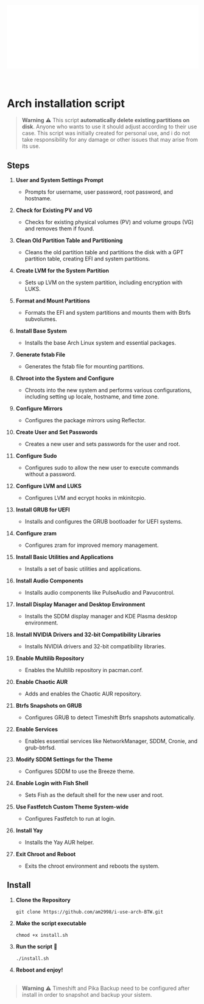 <p align="center">
  <img src="archlinux-logo.png" alt="Arch Logo"/>
</p>

<br>

# Arch installation script

> **Warning** ⚠️
> This script **automatically delete existing partitions on disk**. Anyone who wants to use it should adjust according to their use case. This script was initially created for personal use, and i do not take responsibility for any damage or other issues that may arise from its use.

## Steps

1. **User and System Settings Prompt**
   - Prompts for username, user password, root password, and hostname.

2. **Check for Existing PV and VG**
   - Checks for existing physical volumes (PV) and volume groups (VG) and removes them if found.

3. **Clean Old Partition Table and Partitioning**
   - Cleans the old partition table and partitions the disk with a GPT partition table, creating EFI and system partitions.

4. **Create LVM for the System Partition**
   - Sets up LVM on the system partition, including encryption with LUKS.

5. **Format and Mount Partitions**
   - Formats the EFI and system partitions and mounts them with Btrfs subvolumes.

6. **Install Base System**
   - Installs the base Arch Linux system and essential packages.

7. **Generate fstab File**
   - Generates the fstab file for mounting partitions.

8. **Chroot into the System and Configure**
   - Chroots into the new system and performs various configurations, including setting up locale, hostname, and time zone.

9. **Configure Mirrors**
   - Configures the package mirrors using Reflector.

10. **Create User and Set Passwords**
    - Creates a new user and sets passwords for the user and root.

11. **Configure Sudo**
    - Configures sudo to allow the new user to execute commands without a password.

12. **Configure LVM and LUKS**
    - Configures LVM and ecrypt hooks in mkinitcpio.

13. **Install GRUB for UEFI**
    - Installs and configures the GRUB bootloader for UEFI systems.

14. **Configure zram**
    - Configures zram for improved memory management.

15. **Install Basic Utilities and Applications**
    - Installs a set of basic utilities and applications.

16. **Install Audio Components**
    - Installs audio components like PulseAudio and Pavucontrol.

17. **Install Display Manager and Desktop Environment**
    - Installs the SDDM display manager and KDE Plasma desktop environment.

18. **Install NVIDIA Drivers and 32-bit Compatibility Libraries**
    - Installs NVIDIA drivers and 32-bit compatibility libraries.

19. **Enable Multilib Repository**
    - Enables the Multilib repository in pacman.conf.

20. **Enable Chaotic AUR**
    - Adds and enables the Chaotic AUR repository.

21. **Btrfs Snapshots on GRUB**
    - Configures GRUB to detect Timeshift Btrfs snapshots automatically.

22. **Enable Services**
    - Enables essential services like NetworkManager, SDDM, Cronie, and grub-btrfsd.

23. **Modify SDDM Settings for the Theme**
    - Configures SDDM to use the Breeze theme.

24. **Enable Login with Fish Shell**
    - Sets Fish as the default shell for the new user and root.

25. **Use Fastfetch Custom Theme System-wide**
    - Configures Fastfetch to run at login.

26. **Install Yay**
    - Installs the Yay AUR helper.

27. **Exit Chroot and Reboot**
    - Exits the chroot environment and reboots the system.

## Install

1. **Clone the Repository**
   ```
   git clone https://github.com/am2998/i-use-arch-BTW.git
   ```
2. **Make the script executable**
   ```
   chmod +x install.sh
   ```

3. **Run the script** 🚀

   ```
   ./install.sh
   ```
3. **Reboot and enjoy!** 
<br><br>

> **Warning** ⚠️
> Timeshift and Pika Backup need to be configured after install in order to snapshot and backup your sistem. 
